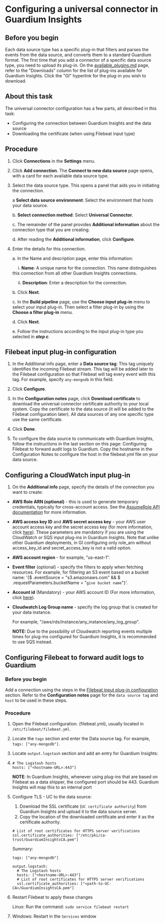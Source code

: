 # Configuring a universal connector in Guardium Insights


## Before you begin

Each data source type has a specific plug-in that filters and parses the events from the data source, and converts them to a standard Guardium format. The first time that you add a connector of a specific data source type, you need to upload its plug-in. On the [available\_plugins.md](https://github.com/IBM/universal-connectors/blob/main/docs/available_plugins.md) page, refer to the "Downloads" column for the list of plug-ins available for Guardium Insights. Click the "GI" hyperlink for the plug-in you wish to download.

## About this task


The universal connector configuration has a few parts, all described in this task:

*   Configuring the connection between Guardium Insights and the data source
*   Downloading the certificate (when using Filebeat input type)

## Procedure


1. Click **Connections** in the **Settings** menu.
    
2.  Click **Add connection**. The **Connect to new data source** page opens, with a card for each available data source type.
    
3.  Select the data source type. This opens a panel that aids you in initiating the connection.
    
    a **Select data source environment**: Select the environment that hosts your data source.
    
    b. **Select connection method**: Select **Universal Connector.**
    
    c. The remainder of the panel provides **Additional information** about the connection type that you are creating.
    
    d. After reading the **Additional information**, click **Configure**.
    
4.  Enter the details for this connection.
    
    a. In the Name and description page, enter this information:
    
      i. **Name**: A unique name for the connection. This name distinguishes this connection from all other Guardium Insights connections.
    
      ii. **Description**: Enter a description for the connection.
    
    b. Click **Next**.
    
    c. In the **Build pipeline** page, use the **Choose input plug-in** menu to select your input plug-in. Then select a filter plug-in by using the **Choose a filter plug-in** menu.
    
    d. Click **Next**.
    
    e. Follow the instructions according to the input plug-in type you selected in <em>**step c**</em>.
    
 ## Filebeat input plug-in configuration

1. In the Additional info page, enter a **Data source tag**: This tag uniquely identifies the incoming Filebeat stream. This tag will be added later to the Filebeat configuration so that Filebeat will tag every event with this tag. For example, specify `any-mongodb` in this field.

2. Click **Configure**.
        
3. In the **Configuration notes** page, click **Download certificate** to download the universal connector certificate authority to your local system. Copy the certificate to the data source (it will be added to the Filebeat configuration later). All data sources of any one specific type use the same certificate.
        
4. Click **Done**.
       
5. To configure the data source to communicate with Guardium Insights, follow the instructions in the last section on this page: Configuring Filebeat to forward audit logs to Guardium.  Copy the hostname in the Configuration Notes to configure the host in the filebeat.yml file on your data source.
        
 ## Configuring a CloudWatch input plug-in 
        
1. On the **Additional info** page, specify the details of the connection you want to create:

*   **AWS Role ARN (optional)** - this is used to generate temporary credentials, typically for cross-account access. See the [AssumeRole API documentation](https://docs.aws.amazon.com/STS/latest/APIReference/API_AssumeRole.html) for more information.

*   **AWS access key ID** and **AWS secret access key** - your AWS user account access key and the secret access key (for more information, click [here](https://docs.aws.amazon.com/powershell/latest/userguide/pstools-appendix-sign-up.html)). These parameters are mandatory if you are using the CloudWatch or SQS input plug-ins in Guardium Insights. Note that unlike other Guardium deployments, in GI configuring only role_arn without access_key_id and secret_access_key is not a valid option.
    
*   **AWS account region** - for example, "us-east-1".
    
*   **Event filter** (optional) - specify the filters to apply when fetching resources. For example, for filtering an S3 event based on a bucket name: '{$ .eventSource = "s3.amazonaws.com" && $ .requestParameters.bucketName = "```give bucket name```"}'.
    
*   **Account id** (Mandatory) - your AWS account ID (For more information, click [here](https://docs.aws.amazon.com/IAM/latest/UserGuide/console_account-alias.html#FindingYourAWSId)).
    
*   **Cloudwatch Log Group name** - specify the log group that is created for your data instance.
    
    For example, "/aws/rds/instance/any\_instance/any\_log\_group".
    
    **NOTE:** Due to the possibility of Cloudwatch reporting events multiple times for plug-ins configured for Guardium Insights, it is recommended to use SQS instead.
    
 ## Configuring Filebeat to forward audit logs to Guardium
   
 ###  Before you begin  
    
  Add a  connection using the steps in the [Filebeat input plug-in configuration](#filebeat-input-plug-in-configuration) section.
Refer to the **Configuration notes** page for the `data source tag` and `host` to be used in these steps.

 ###  Procedure

1.  Open the Filebeat configuration. (filebeat.yml), usually located in `/etc/filebeat/filebeat.yml`.
    
2.  Locate the `tags` section and enter the Data source tag. For example, `tags: ["any-mongodb"]`.
    
3.  Locate `output.logstash` section and add an entry for Guardium Insights:
4.  
    ```
    # The Logstash hosts
    hosts: ["<hostname-URL>:443"]
    ```
    **NOTE**: In Guardium Insights, whenever using plug-ins that are based on Filebeat as a data shipper, the configured port should be 443. Guardium Insights will map this to an internal port

4. Configure TLS - UC to the data source:
   1. Download the SSL certificate (`UC certificate authority`) from Guardium Insights and upload it to the data source server.
   2. Copy the location of the downloaded certificate and enter it as the certificate authority.
   
    ```
    # List of root certificates for HTTPS server verifications
    ssl.certificate_authorities: ["/etc/pki/ca-trust/GuardiumInsightsCA.pem"]
    ```
   
   Summary:
   ```
   tags: ["any-mongodb"]
   
   output.logstash:
     # The Logstash hosts
     hosts: ["<hostname-URL>:443"]
     # List of root certificates for HTTPS server verifications
     ssl.certificate_authorities: ["<path-to-UC-CA>/GuardiumInsightsCA.pem"]
   ```
    
5.  Restart Filebeat to apply these changes
    
    Linux: Run the command: `sudo service filebeat restart`
    
6. Windows: Restart in the `Services` window
